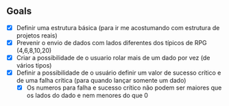 
## Goals

- [x] Definir uma estrutura básica (para ir me acostumando com estrutura de projetos reais)
- [x] Prevenir o envio de dados com lados diferentes dos típicos de RPG (4,6,8,10,20)
- [x] Criar a possibilidade de o usuario rolar mais de um dado por vez (de vários tipos)
- [x] Definir a possibilidade de o usuário definir um valor de sucesso crítico e de uma falha crítica (para quando lançar somente um dado) 
     - [x] Os numeros para falha e sucesso crítico não podem ser maiores que os lados do dado e nem menores do que 0 